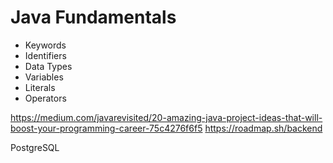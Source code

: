 # Java Fundamentals

- Keywords 
- Identifiers
- Data Types  
- Variables 
- Literals 
- Operators 

 
https://medium.com/javarevisited/20-amazing-java-project-ideas-that-will-boost-your-programming-career-75c4276f6f5
https://roadmap.sh/backend

PostgreSQL 
  
        
   
      
     
  
